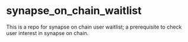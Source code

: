 # synapse_on_chain_waitlist
This is a repo for synapse on chain user waitlist; a prerequisite to check user interest in synapse on chain.
